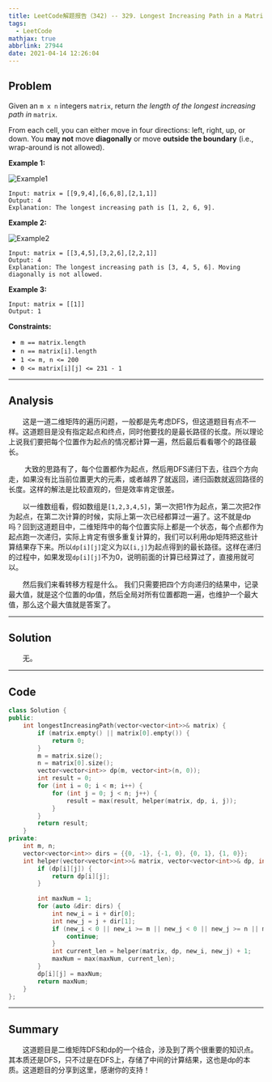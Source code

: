 ```yaml
---
title: LeetCode解题报告（342) -- 329. Longest Increasing Path in a Matrix
tags:
  - LeetCode
mathjax: true
abbrlink: 27944
date: 2021-04-14 12:26:04
---
```


## Problem

Given an `m x n` integers `matrix`, return *the length of the longest increasing path in* `matrix`.

From each cell, you can either move in four directions: left, right, up, or down. You **may not** move **diagonally** or move **outside the boundary** (i.e., wrap-around is not allowed).

<!-- more -->

**Example 1:**

![Example1](https://assets.leetcode.com/uploads/2021/01/05/grid1.jpg)

```
Input: matrix = [[9,9,4],[6,6,8],[2,1,1]]
Output: 4
Explanation: The longest increasing path is [1, 2, 6, 9].
```

**Example 2:**

![Example2](https://assets.leetcode.com/uploads/2021/01/27/tmp-grid.jpg)

```
Input: matrix = [[3,4,5],[3,2,6],[2,2,1]]
Output: 4
Explanation: The longest increasing path is [3, 4, 5, 6]. Moving diagonally is not allowed.
```

**Example 3:**

```
Input: matrix = [[1]]
Output: 1
```

**Constraints:**

- `m == matrix.length`
- `n == matrix[i].length`
- `1 <= m, n <= 200`
- `0 <= matrix[i][j] <= 231 - 1`

------

## Analysis

&emsp;&emsp;这是一道二维矩阵的遍历问题，一般都是先考虑DFS，但这道题目有点不一样。这道题目是没有指定起点和终点，同时他要找的是最长路径的长度。所以理论上说我们要把每个位置作为起点的情况都计算一遍，然后最后看看哪个的路径最长。

&emsp;&emsp; 大致的思路有了，每个位置都作为起点，然后用DFS递归下去，往四个方向走，如果没有比当前位置更大的元素，或者越界了就返回，递归函数就返回路径的长度。这样的解法是比较直观的，但是效率肯定很差。

&emsp;&emsp;以一维数组看，假如数组是`[1,2,3,4,5]`，第一次把1作为起点，第二次把2作为起点，在第二次计算的时候，实际上第一次已经都算过一遍了。这不就是dp吗？回到这道题目中，二维矩阵中的每个位置实际上都是一个状态，每个点都作为起点跑一次递归，实际上肯定有很多重复计算的，我们可以利用dp矩阵把这些计算结果存下来。所以`dp[i][j]`定义为以`[i,j]`为起点得到的最长路径。这样在递归的过程中，如果发现`dp[i][j]`不为0，说明前面的计算已经算过了，直接用就可以。

&emsp;&emsp;然后我们来看转移方程是什么。 我们只需要把四个方向递归的结果中，记录最大值，就是这个位置的dp值，然后全局对所有位置都跑一遍，也维护一个最大值，那么这个最大值就是答案了。

------

## Solution

&emsp;&emsp;无。

------

## Code

```c++
class Solution {
public:
    int longestIncreasingPath(vector<vector<int>>& matrix) {
        if (matrix.empty() || matrix[0].empty()) {
            return 0;
        }
        m = matrix.size();
        n = matrix[0].size();
        vector<vector<int>> dp(m, vector<int>(n, 0));
        int result = 0;
        for (int i = 0; i < m; i++) {
            for (int j = 0; j < n; j++) {
                result = max(result, helper(matrix, dp, i, j));
            }
        }
        return result;
    }
private:
    int m, n;
    vector<vector<int>> dirs = {{0, -1}, {-1, 0}, {0, 1}, {1, 0}};
    int helper(vector<vector<int>>& matrix, vector<vector<int>>& dp, int i, int j) {
        if (dp[i][j]) {
            return dp[i][j];
        }
        
        int maxNum = 1;
        for (auto &dir: dirs) {
            int new_i = i + dir[0];
            int new_j = j + dir[1];
            if (new_i < 0 || new_i >= m || new_j < 0 || new_j >= n || matrix[i][j] >= matrix[new_i][new_j]) {
                continue;
            }
            int current_len = helper(matrix, dp, new_i, new_j) + 1;
            maxNum = max(maxNum, current_len);
        }
        dp[i][j] = maxNum;
        return maxNum;
    }
};
```

------

## Summary

&emsp;&emsp;这道题目是二维矩阵DFS和dp的一个结合，涉及到了两个很重要的知识点。其本质还是DFS，只不过是在DFS上，存储了中间的计算结果，这也是dp的本质。这道题目的分享到这里，感谢你的支持！
